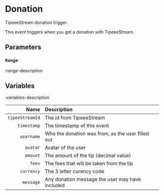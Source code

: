 # Donation
TipeeeStream donation trigger.

This event triggers when you get a donation with TipeeeStream.

## Parameters
### `Range`
:range-description

## Variables
:variables-description

Name | Description
----:|:------------
`tipeeStreamId` | The id from TipeeeStream
`timestamp` | The timestamp of this event
`username` | Who the donation was from, as the user filled out
`avatar` | Avatar of the user
`amount` | The amount of the tip (decimal value)
`fees` | The fees that will be taken from the tip
`currency` | The 3 letter curency code
`message` | Any donation message the user may have included
